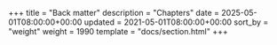 +++
title = "Back matter"
description = "Chapters"
date = 2025-05-01T08:00:00+00:00
updated = 2021-05-01T08:00:00+00:00
sort_by = "weight"
weight = 1990
template = "docs/section.html"
+++
